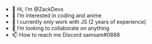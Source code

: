 - 👋 Hi, I’m @ZackDevs
- 👀 I’m interested in coding and anime
- 🌱 I currently only work with JS (2 years of experience)
- 💞️ I’m looking to collaborate on anything
- 📫 How to reach me Discord samsam#0888

<!---
ZackDevs/ZackDevs is a ✨ special ✨ repository because its `README.md` (this file) appears on your GitHub profile.
You can click the Preview link to take a look at your changes.
--->
